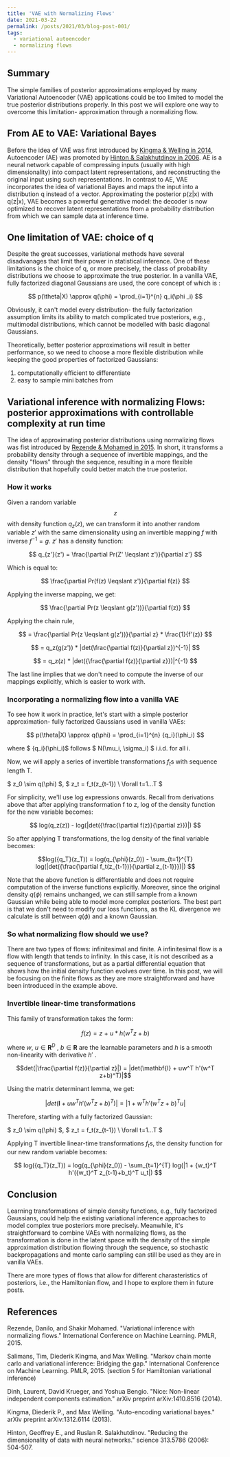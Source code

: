 ```yaml
---
title: 'VAE with Normalizing Flows'
date: 2021-03-22
permalink: /posts/2021/03/blog-post-001/
tags:
  - variational autoencoder
  - normalizing flows
---
```



## Summary
The simple families of posterior approximations employed by many Variational Autoencoder (VAE) applications could be too limited to model the true posterior distributions properly. In this post we will explore one way to overcome this limitation- approximation through a normalizing flow.

## From AE to VAE: Variational Bayes

Before the idea of VAE was first introduced by [Kingma & Welling in 2014](https://arxiv.org/abs/1312.6114), Autoencoder (AE) was promoted by [Hinton & Salakhutdinov in 2006](https://www.cs.toronto.edu/~hinton/science.pdf). AE is a neural network capable of compressing inputs (usually with high dimensionality) into compact latent representations, and reconstructing the original input using such representations. 
In contrast to AE, VAE incorporates the idea of variational Bayes and maps the input into a distribution q instead of a vector. Approximating the posterior p(z|x) with q(z|x), VAE becomes a powerful generative model: the decoder is now optimized to recover latent representations from a probability distribution from which we can sample data at inference time.

## One limitation of VAE: choice of q

Despite the great successes, variational methods have several disadvanages that limit their power in statistical inference. One of these limitations is the choice of q, or more precisely, the class of probability distributions we choose to approximate the true posterior. In a vanilla VAE, fully factorized diagonal Gaussians are used, the core concept of which is :

$$ p(\theta|X) \approx q(\phi) = \prod_{i=1}^{n} q_i(\phi _i) $$

Obviously, it can't model every distribution- the fully factorization assumption limits its ability to match complicated true posteriors, e.g., multimodal distributions, which cannot be modelled with basic diagonal Gaussians. 

Theoretically, better posterior approximations will result in better performance, so we need to choose a more flexible distribution while keeping the good properties of factorized Gaussians: 

  1. computationally efficient to differentiate
  2. easy to sample mini batches from


## Variational inference with normalizing Flows: posterior approximations with controllable complexity at run time

The idea of approximating posterior distributions using normalizing flows was fist introduced by [Rezende & Mohamed in 2015](https://arxiv.org/abs/1505.05770). In short, it transforms a probability density through a sequence of invertible mappings, and the density "flows" through the sequence, resulting in a more flexible distribution that hopefully could better match the true posterior.

### How it works
Given a random variable $$z$$ with density function $q_z(z)$, we can transform it into another random variable $z'$ with the same dimensionality using an invertible mapping $f$ with inverse $f^{-1} = g$. $z'$ has a density function: 

$$ q_{z'}(z') = \frac{\partial Pr(Z' \leqslant z')}{\partial z'} $$

Which is equal to:

$$ \frac{\partial Pr(f(z) \leqslant z')}{\partial f(z)} $$
      
Applying the inverse mapping, we get:

$$ \frac{\partial Pr(z \leqslant g(z'))}{\partial f(z)} $$

Applying the chain rule,

$$ = \frac{\partial Pr(z \leqslant g(z'))}{\partial z} * \frac{1}{f'(z)} $$

$$ = q_z(g(z')) * |det(\frac{\partial f(z)}{\partial z})^{-1}| $$
      
$$ = q_z(z) * |det({\frac{\partial f(z)}{\partial z}})|^{-1} $$
 
 The last line implies that we don't need to compute the inverse of our mappings explicitly, which is easier to work with.

### Incorporating a normalizing flow into a vanilla VAE
To see how it work in practice, let's start with a simple posterior approximation- fully factorized Gaussians used in vanilla VAEs:

$$ p(\theta|X) \approx q(\phi) = \prod_{i=1}^{n} {q_i}(\phi_i) $$
 
where $ {q_i}(\phi_i)$ follows $ N(\mu_i, \sigma_i) $ i.i.d. for all i.

Now, we will apply a series of invertible transformations $f_t$s with sequence length T.

$ z_0 \sim q(\phi) $, $ z_t = f_t(z_{t-1}) \ \forall t=1...T $

For simplicity, we'll use log expressions onwards. Recall from derivations above that after applying transformation f to z, log of the density function for the new variable becomes:

$$ log(q_z(z)) - log(|det({\frac{\partial f(z)}{\partial z}})|) $$

So after applying T transformations, the log density of the final variable becomes:

$$log({q_T}(z_T)) = log(q_{\phi}(z_0)) - \sum_{t=1}^{T} log(|det({\frac{\partial f_t(z_{t-1})}{\partial z_{t-1}}})|) $$

Note that the above function is differentiable and does not require computation of the inverse functions explicitly. Moreover, since the original density $q(\phi)$ remains unchanged, we can still sample from a known Gaussian while being able to model more complex posteriors. The best part is that we don't need to modify our loss functions, as the KL divergence we calculate is still between $q(\phi)$ and a known Gaussian. 

### So what normalizing flow should we use?
There are two types of flows: infinitesimal and finite. A infinitesimal flow is a flow with length that tends to infinity. In this case, it is not described as a sequence of transformations, but as a partial differential equation that shows how the initial density function evolves over time. In this post, we will be focusing on the finite flows as they are more straightforward and have been introduced in the example above. 

### Invertible linear-time transformations

This family of transformation takes the form:

$$ f(z) = z\ +\ u*h(w^T z + b) $$

where $w ,\ u \in \mathbf{R}^D$ , $b \in \mathbf{R}$ are the learnable parameters and $h$ is a smooth non-linearity with derivative $h'$ .

$$det(|\frac{\partial f(z)}{\partial z}|) = |det(\mathbf{I} + uw^T h'(w^T z+b)^T)|$$

Using the matrix determinant lemma, we get:

$$|det(\mathbf{I} + uw^T h'(w^T z+b)^T)| = |1 + w^T h'(w^T z+b)^T u|$$

Therefore, starting with a fully factorized Gaussian: 

$ z_0 \sim q(\phi) $, $ z_t = f_t(z_{t-1}) \ \forall t=1...T $

Applying T invertible linear-time transformations $f_t$s, the density function for our new random variable becomes:

$$ log({q_T}(z_T)) = log(q_{\phi}(z_0)) - \sum_{t=1}^{T} log(|1 + {w_t}^T h'({w_t}^T z_{t-1}+b_t)^T u_t|) $$

## Conclusion

Learning transformations of simple density functions, e.g., fully factorized Gaussians, could help the existing variational inference approaches to model complex true posteriors more precisely. Meanwhile, it's straightforward to combine VAEs with normalizing flows, as the transformation is done in the latent space with the density of the simple approximation distribution flowing through the sequence, so stochastic backpropagations and monte carlo sampling can still be used as they are in vanilla VAEs. 

There are more types of flows that allow for different charasteristics of posteriors, i.e., the Hamiltonian flow, and I hope to explore them in future posts.

## References
Rezende, Danilo, and Shakir Mohamed. "Variational inference with normalizing flows." International Conference on Machine Learning. PMLR, 2015.

Salimans, Tim, Diederik Kingma, and Max Welling. "Markov chain monte carlo and variational inference: Bridging the gap." International Conference on Machine Learning. PMLR, 2015. (section 5 for Hamiltonian variational inference)

Dinh, Laurent, David Krueger, and Yoshua Bengio. "Nice: Non-linear independent components estimation." arXiv preprint arXiv:1410.8516 (2014).

Kingma, Diederik P., and Max Welling. "Auto-encoding variational bayes." arXiv preprint arXiv:1312.6114 (2013).

Hinton, Geoffrey E., and Ruslan R. Salakhutdinov. "Reducing the dimensionality of data with neural networks." science 313.5786 (2006): 504-507.
